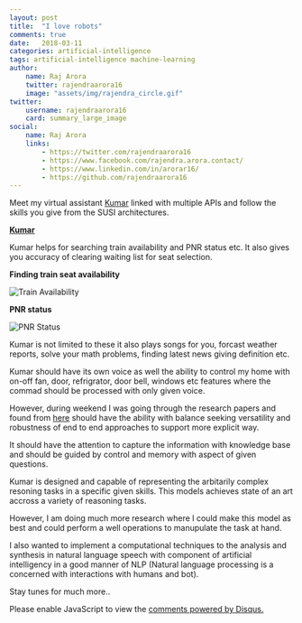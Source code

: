 ```yaml
---
layout: post
title:  "I love robots"
comments: true
date:   2018-03-11
categories: artificial-intelligence
tags: artificial-intelligence machine-learning
author: 
    name: Raj Arora
    twitter: rajendraarora16
    image: "assets/img/rajendra_circle.gif"
twitter:
    username: rajendraarora16
    card: summary_large_image
social:
    name: Raj Arora
    links:
        - https://twitter.com/rajendraarora16
        - https://www.facebook.com/rajendra.arora.contact/
        - https://www.linkedin.com/in/arorar16/
        - https://github.com/rajendraarora16
---
```


Meet my virtual assistant <a href="https://kumar.rajendraarora.com" target="_blank">Kumar</a> linked with multiple APIs and follow the skills you give from the SUSI architectures. 

<strong><a href="https://kumar.rajendraarora.com" target="_blank">Kumar</a></strong>

Kumar helps for searching train availability and PNR status etc. It also gives you accuracy of clearing waiting list for seat selection.

<strong>Finding train seat availability</strong>

<img src="https://blogs.rajendraarora.com/assets/img/train-availability.PNG" alt="Train Availability" />

<strong>PNR status</strong>

<img src="https://blogs.rajendraarora.com/assets/img/pnr-status.PNG" alt="PNR Status" >

Kumar is not limited to these it also plays songs for you, forcast weather reports, solve your math problems, finding latest news giving definition etc.

Kumar should have its own voice as well the ability to control my home with on-off fan, door, refrigrator, door bell, windows etc features where the commad should be processed with only given voice. 

However, during weekend I was going through the research papers and found from <a href="https://www.arxiv-vanity.com/papers/1803.03067/" target="_blank">here</a> should have the ability with balance seeking versatility and robustness of end to end approaches to support more explicit way.

It should have the attention to capture the information with knowledge base and should be guided by control and memory with aspect of given questions.

Kumar is designed and capable of representing the arbitarily complex resoning tasks in a specific given skills. This models achieves state of an art accross a variety of reasoning tasks.

However, I am doing much more research where I could make this model as best and could perform a well operations to manupulate the task at hand.

I also wanted to implement a computational techniques to the analysis and synthesis in natural language speech with component of artificial intelligency in a good manner of NLP (Natural language processing is a concerned with interactions with humans and bot).

Stay tunes for much more..




<div id="disqus_thread"></div>
<script>
var disqus_config = function () {
this.page.url = 'https://blogs.rajendraarora.com/artificial-intelligence/2018/03/11/I-love-robots.html';  
// Replace PAGE_URL with your page's canonical URL variable
this.page.identifier = 'artificial-intelligence/2018/03/11/I-love-robots.html';
};
(function() {
var d = document, s = d.createElement('script');
s.src = 'https://https-blogs-rajendraarora-com.disqus.com/embed.js';
s.setAttribute('data-timestamp', +new Date());
(d.head || d.body).appendChild(s);
})();
</script>
<noscript>Please enable JavaScript to view the <a href="https://disqus.com/?ref_noscript">comments powered by Disqus.</a></noscript>
<script id="dsq-count-scr" src="//https-blogs-rajendraarora-com-1.disqus.com/count.js" async></script>

